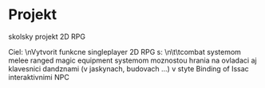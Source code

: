 # Projekt
 skolsky projekt 2D RPG

Ciel:
	\nVytvorit funkcne singleplayer 2D RPG s:
		\n\t\tcombat systemom
			melee
			ranged
			magic
		equipment systemom
		moznostou hrania na ovladaci aj klavesnici
		dandznami (v jaskynach, budovach ...)
			v styte Binding of Issac
		interaktivnimi NPC
